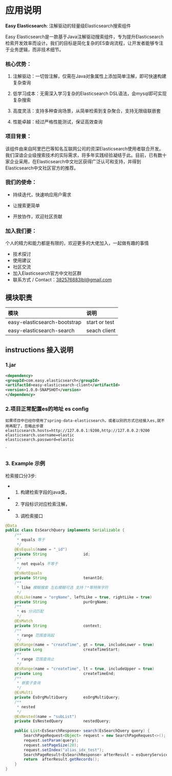 # 应用说明
**Easy Elasticsearch**: 注解驱动的轻量级Elasticsearch搜索组件

Easy Elasticsearch是一款基于Java注解驱动搜索组件，专为提升Elasticsearch检索开发效率而设计。我们的目标是简化复杂的ES查询流程，让开发者能够专注于业务逻辑，而非技术细节。

### 核心优势：
1. 注解驱动：一切皆注解，仅需在Java对象属性上添加简单注解，即可快速构建复杂查询

2. 低学习成本：无需深入学习复杂的Elasticsearch DSL语法，会mysql即可实现复杂搜索

3. 高度灵活：支持多种查询场景，从简单检索到复杂聚合，支持无限级联嵌套

4. 性能卓越：经过严格性能测试，保证高效查询

### 项目背景：
该组件由来自阿里巴巴等知名互联网公司的资深Elasticsearch使用者联合开发。我们深谙企业级搜索技术的实际需求，将多年实践经验凝结于此。目前，已有数十家企业采用，在Elasticsearch中文社区获得广泛认可和支持，并得到Elasticsearch中文社区官方的推荐。

### 我们的使命：
- 持续迭代，快速响应用户需求 

- 让搜索更简单 

- 开放协作，欢迎社区贡献 
 

### 加入我们要：
个人的精力和能力都是有限的，欢迎更多的大佬加入，一起做有趣的事情
- 技术探讨
- 使用建议 
- 社区交流
- 加入Elasticsearch官方中文社区群
- 联系方式 / Contact：382576883lbl@gmail.com

## 模块职责

| 模块                              | 说明    |
|:--------------------------------|:------|
| easy-elasticsearch-bootstrap    | start or test  |
| easy-elasticsearch-search       | seach client |

## instructions 接入说明
### 1.jar
```xml
<dependency>
<groupId>com.easy.elasticsearch</groupId>
<artifactId>easy-elasticsearch-client</artifactId>
<version>1.0.0-SNAPSHOT</version>
</dependency>
```
### 2.项目正常配置es的地址 es config
```properties
如果项目中已经你使用了spring-data-elasticsearch，或者以别的方式已经接入es,就不用再配了，忽略此步骤
elasticsearch.hosts=http://127.0.0.1:9200,http://127.0.0.2:9200
elasticsearch.username=elastic
elasticsearch.password=elastic
```

`
### 3. Example 示例
检索接口分3步:
- 1. 构建检索字段的java类，
- 2. 字段标识对应检索注解，
- 3. 调检索接口
```java
@Data
public class EsSearchQuery implements Serializable {
    /**
     * equals 等于
     */
    @EsEquals(name = "_id")
    private String                id;
    /**
     * not equals 不等于
     */
    @EsNotEquals
    private String                tenantId;
    /**
     * like 模糊搜索 左右模糊可选 支持？*等特殊字符
     */
    @EsLike(name = "orgName", leftLike = true, rightLike = true)
    private String                purOrgName;
    /**
     * es 分词匹配
     */
    @EsMatch
    private String                context;
    /**
     * range 范围查询起
     */
    @EsRange(name = "createTime", gt = true, includeLower = true)
    private Long                  createTimeStart;
    /**
     * range 范围查询止
     */
    @EsRange(name = "createTime", lt = true, includeUpper = true)
    private Long                  createTimeEnd;
    /**
     * 嵌套子查询
     */
    @EsMulti
    private EsOrgMultiQuery       esOrgMultiQuery;
    /**
     * nested 
     */
    @EsNested(name = "subList")
    private EsNestedQuery         nestedQuery;
    
    public List<EsSearchResponse> search(EsSearchQuery query) {
        SearchPageRequest<Object> request = new SearchPageRequest<>();
        request.setParam(query);
        request.setPageSize(20);
        request.setIndex("alias_idx_test");
        SearchPageResult<EsSearchResponse> afterResult = esQueryService.search(request, Map.class);
        return  afterResult.getRecords();
    }
}
```
